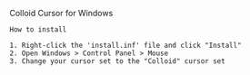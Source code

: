Colloid Cursor for Windows

	How to install
  
	1. Right-click the 'install.inf' file and click "Install"
	2. Open Windows > Control Panel > Mouse 
	3. Change your cursor set to the "Colloid" cursor set
